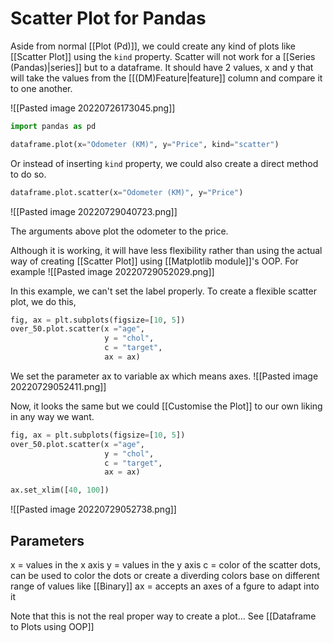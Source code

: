# Scatter Plot for Pandas
Aside from normal [[Plot (Pd)]], we could create any kind of plots like [[Scatter Plot]] using the `kind` property. Scatter will not work for a [[Series (Pandas)|series]] but to a dataframe. It should have 2 values, x and y that will take the values from the [[(DM)Feature|feature]] column and compare it to one another.

![[Pasted image 20220726173045.png]]

```python
import pandas as pd

dataframe.plot(x="Odometer (KM)", y="Price", kind="scatter")
```

Or instead of inserting `kind` property, we could also create a direct method to do so.
```python
dataframe.plot.scatter(x="Odometer (KM)", y="Price")
```

![[Pasted image 20220729040723.png]]


The arguments above plot the odometer to the price. 

Although it is working, it will have less flexibility rather than using the actual way of creating [[Scatter Plot]] using [[Matplotlib module]]'s OOP. For example
![[Pasted image 20220729052029.png]]

In this example, we can't set the label properly. To create a flexible scatter plot, we do this,
```python
fig, ax = plt.subplots(figsize=[10, 5])
over_50.plot.scatter(x ="age",
                     y = "chol",
                     c = "target",
                     ax = ax)
```

We set the parameter ax to variable ax which means axes. 
![[Pasted image 20220729052411.png]]

Now, it looks the same but we could [[Customise the Plot]] to our own liking in any way we want.
```python
fig, ax = plt.subplots(figsize=[10, 5])
over_50.plot.scatter(x ="age",
                     y = "chol",
                     c = "target",
                     ax = ax)

ax.set_xlim([40, 100])
```

![[Pasted image 20220729052738.png]]

## Parameters
x = values in the x axis
y = values in the y axis
c = color of the scatter dots, can be used to color the dots or create a diverding colors base on different range of values like [[Binary]]
ax = accepts an axes of a fgure to adapt into it


Note that this is not the real proper way to create a plot... See [[Dataframe to Plots using OOP]]

